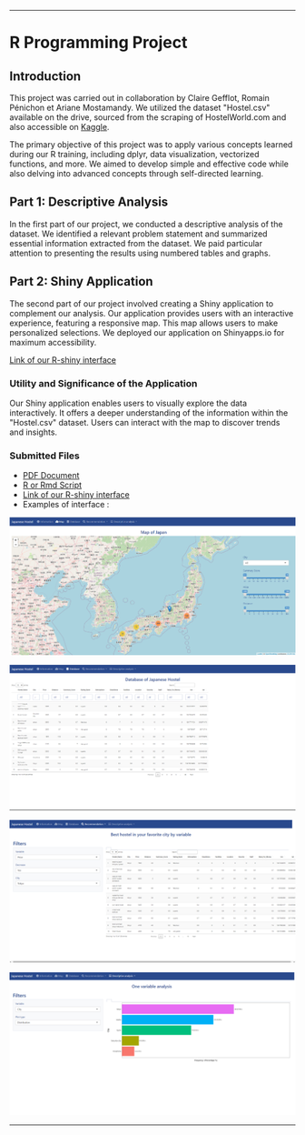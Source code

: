 ---

# R Programming Project

## Introduction

This project was carried out in collaboration by Claire Gefflot, Romain Pénichon et Ariane Mostamandy. We utilized the dataset "Hostel.csv" available on the drive, sourced from the scraping of HostelWorld.com and also accessible on [Kaggle](https://www.kaggle.com/koki25ando/hostel-world-dataset).

The primary objective of this project was to apply various concepts learned during our R training, including dplyr, data visualization, vectorized functions, and more. We aimed to develop simple and effective code while also delving into advanced concepts through self-directed learning.

## Part 1: Descriptive Analysis

In the first part of our project, we conducted a descriptive analysis of the dataset. We identified a relevant problem statement and summarized essential information extracted from the dataset. We paid particular attention to presenting the results using numbered tables and graphs.

## Part 2: Shiny Application

The second part of our project involved creating a Shiny application to complement our analysis. Our application provides users with an interactive experience, featuring a responsive map. This map allows users to make personalized selections. We deployed our application on Shinyapps.io for maximum accessibility.

[Link of our R-shiny interface](https://c217.shinyapps.io/GEFFLOT_PENICHON_MOSTAMANDY/)

### Utility and Significance of the Application

Our Shiny application enables users to visually explore the data interactively. It offers a deeper understanding of the information within the "Hostel.csv" dataset. Users can interact with the map to discover trends and insights.


### Submitted Files

- [PDF Document](NomEtu1_NomEtu2_NomEtu3.pdf)
- [R or Rmd Script](NomEtu1_NomEtu2_NomEtu3.R)
- [Link of our R-shiny interface](https://c217.shinyapps.io/GEFFLOT_PENICHON_MOSTAMANDY/)
- Examples of interface :

![Map of Japan](image.png)

![Database](image-1.png)

![Recommandation](image-2.png)

![Descriptive analysis](image-3.png)

---